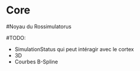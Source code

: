 Core
====

#Noyau du Rossimulatorus

#TODO:
  - SimulationStatus qui peut intéragir avec le cortex
  - 3D
  - Courbes B-Spline
  
